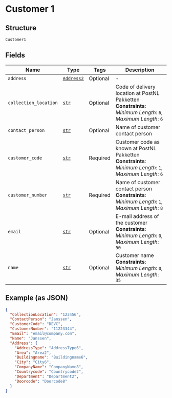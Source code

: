 
# Customer 1

## Structure

`Customer1`

## Fields

| Name | Type | Tags | Description |
|  --- | --- | --- | --- |
| `address` | [`Address2`](../../doc/models/address-2.md) | Optional | - |
| `collection_location` | [`str`](../../doc/models/string-enum.md) | Optional | Code of delivery location at PostNL Pakketten<br>**Constraints**: *Minimum Length*: `6`, *Maximum Length*: `6` |
| `contact_person` | [`str`](../../doc/models/string-enum.md) | Optional | Name of customer contact person |
| `customer_code` | [`str`](../../doc/models/string-enum.md) | Required | Customer code as known at PostNL Pakketten<br>**Constraints**: *Minimum Length*: `1`, *Maximum Length*: `6` |
| `customer_number` | [`str`](../../doc/models/string-enum.md) | Required | Name of customer contact person<br>**Constraints**: *Minimum Length*: `1`, *Maximum Length*: `8` |
| `email` | [`str`](../../doc/models/string-enum.md) | Optional | E-mail address of the customer<br>**Constraints**: *Minimum Length*: `0`, *Maximum Length*: `50` |
| `name` | [`str`](../../doc/models/string-enum.md) | Optional | Customer name<br>**Constraints**: *Minimum Length*: `0`, *Maximum Length*: `35` |

## Example (as JSON)

```json
{
  "CollectionLocation": "123456",
  "ContactPerson": "Janssen",
  "CustomerCode": "DEVC",
  "CustomerNumber": "11223344",
  "Email": "email@company.com",
  "Name": "Janssen",
  "Address": {
    "AddressType": "AddressType6",
    "Area": "Area2",
    "Buildingname": "Buildingname6",
    "City": "City6",
    "CompanyName": "CompanyName8",
    "Countrycode": "Countrycode2",
    "Department": "Department2",
    "Doorcode": "Doorcode8"
  }
}
```


